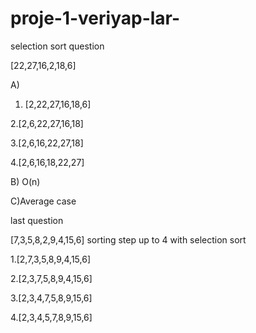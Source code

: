 # proje-1-veriyap-lar-
selection sort question

[22,27,16,2,18,6]

A)
1. [2,22,27,16,18,6]  

2.[2,6,22,27,16,18]

3.[2,6,16,22,27,18]

4.[2,6,16,18,22,27]

B) O(n)

C)Average case

last question 

[7,3,5,8,2,9,4,15,6] sorting step up to 4 with selection sort 

1.[2,7,3,5,8,9,4,15,6]

2.[2,3,7,5,8,9,4,15,6]

3.[2,3,4,7,5,8,9,15,6]

4.[2,3,4,5,7,8,9,15,6]


